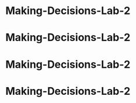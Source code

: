 # Making-Decisions-Lab-2
# Making-Decisions-Lab-2
# Making-Decisions-Lab-2
# Making-Decisions-Lab-2
